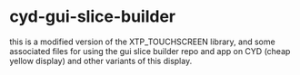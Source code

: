 # cyd-gui-slice-builder
this is a modified version of the XTP_TOUCHSCREEN library, and some associated files for using the gui slice builder repo and app on CYD (cheap yellow display) and other variants of this display.
